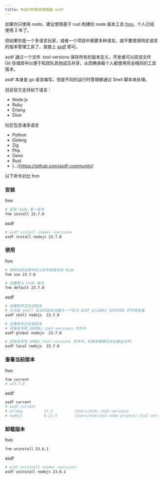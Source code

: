 ```yaml
---
title: 多运行时版本管理器 asdf
---
```


如果你只使用 node，建议使用基于 rust 构建的 node 版本工具 [fnm](fnm.vercel.app)。个人已经使用 2 年了。

但如果你是一个多语言玩家，或者一个项目中需要多种语言。就不要使用特定语言的版本管理工具了。直接上 [asdf](https://asdf-vm.com/) 即可。

asdf 通过一个文件 .tool-versions 保存所有的版本定义，开发者可以把该文件 Git 存储库中以便于和团队其他成员共享，从而确保每个人都使用完全相同的工具版本。

asdf 本身是 go 语言编写，但是不同的运行时管理都通过 Shell 脚本来处理。

目前官方支持如下语言：

- Node.js
- Ruby
- Erlang
- Elixir

社区包含诸多语言

- Python
- Golang
- Zig
- Php
- Deno
- Rust
- (...)[https://github.com/asdf-community]


以下命令对比 fnm 

### 安装

fnm

```bash
# 安装 node 某一版本
fnm install 23.7.0
```

asdf

```bash
# asdf install <name> <version>
asdf install nodejs 23.7.0

```

### 使用

fnm

```bash
# 使用当前目录中定义的本地版本的 Node
fnm use 23.7.0

# 设置默认 node 版本
fnm default 23.7.0
```

asdf

```bash
# 设置软件包会话版本
# 为当前 shell 会话将版本设置为一个名为 ASDF_${LANG}_VERSION 的环境变量
asdf shell nodejs  23.7.0

# 设置软件包全局版本
# 将版本写到 $HOME/.tool-versions 文件中
asdf global nodejs  23.7.0

# 将版本写到 $PWD/.tool-versions 文件中，如果有需要也会创建此文件。
asdf local nodejs  23.7.0
```

### 查看当前版本

fnm

```bash
fnm current
# v23.7.0
```

asdf

```bash
asdf current
# asdf current
# erlang          17.3          /Users/kim/.tool-versions
# nodejs          6.11.5        /Users/kim/cool-node-project/.tool-versions
```

### 卸载版本

fnm

```bash
fnm uninstall 23.6.1
```

asdf

```bash
# asdf uninstall <name> <version>
asdf uninstall nodejs 23.6.1
```